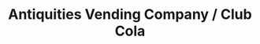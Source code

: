 ---
layout: repo
title: "Antiquities Vending Company / Club Cola"
id: 4900
permalink: repos/4900/
---